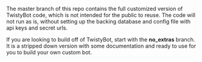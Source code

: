 The master branch of this repo contains the full customized version of TwistyBot code, which is not intended for the public to reuse. The code will not run as is, without setting up the backing database and config file with api keys and secret urls.

If you are looking to build off of TwistyBot, start with the **no_extras** branch. It is a stripped down version with some documentation and ready to use for you to build your own custom bot.
